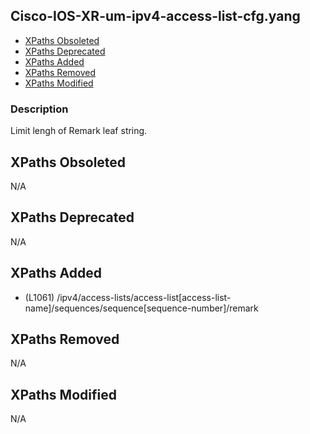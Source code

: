 ## Cisco-IOS-XR-um-ipv4-access-list-cfg.yang

- [XPaths Obsoleted](#xpaths-obsoleted)
- [XPaths Deprecated](#xpaths-deprecated)
- [XPaths Added](#xpaths-added)
- [XPaths Removed](#xpaths-removed)
- [XPaths Modified](#xpaths-modified)

### Description

Limit lengh of Remark leaf string.

## XPaths Obsoleted

N/A

## XPaths Deprecated

N/A

## XPaths Added

- (L1061)	/ipv4/access-lists/access-list[access-list-name]/sequences/sequence[sequence-number]/remark

## XPaths Removed

N/A

## XPaths Modified

N/A

